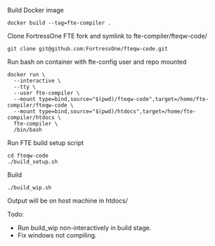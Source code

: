 Build Docker image

```
docker build --tag=fte-compiler .
```


Clone FortressOne FTE fork and symlink to fte-compiler/fteqw-code/

```
git clone git@github.com:FortressOne/fteqw-code.git
```


Run bash on container with fte-config user and repo mounted

```
docker run \
  --interactive \
  --tty \
  --user fte-compiler \
  --mount type=bind,source="$(pwd)/fteqw-code",target=/home/fte-compiler/fteqw-code \
  --mount type=bind,source="$(pwd)/htdocs",target=/home/fte-compiler/htdocs \
  fte-compiler \
  /bin/bash
```


Run FTE build setup script

```
cd fteqw-code
./build_setup.sh
```


Build

```
./build_wip.sh
```

Output will be on host machine in htdocs/


Todo:
- Run build_wip non-interactively in build stage.
- Fix windows not compiling.
